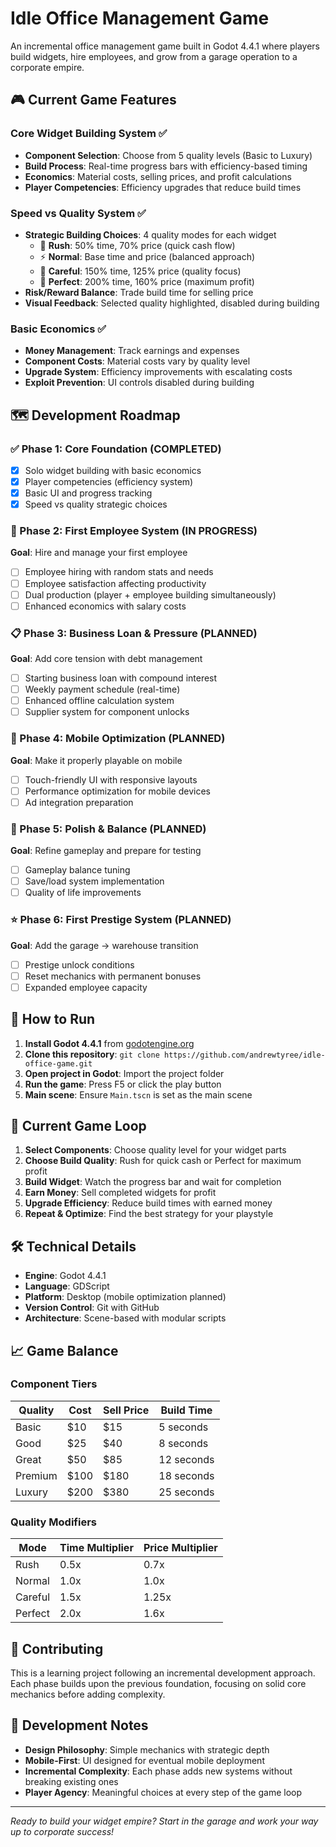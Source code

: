 # Idle Office Management Game

An incremental office management game built in Godot 4.4.1 where players build widgets, hire employees, and grow from a garage operation to a corporate empire.

## 🎮 Current Game Features

### Core Widget Building System ✅
- **Component Selection**: Choose from 5 quality levels (Basic to Luxury)
- **Build Process**: Real-time progress bars with efficiency-based timing
- **Economics**: Material costs, selling prices, and profit calculations
- **Player Competencies**: Efficiency upgrades that reduce build times

### Speed vs Quality System ✅
- **Strategic Building Choices**: 4 quality modes for each widget
  - 🏃 **Rush**: 50% time, 70% price (quick cash flow)
  - ⚡ **Normal**: Base time and price (balanced approach)
  - 🎯 **Careful**: 150% time, 125% price (quality focus)
  - 💎 **Perfect**: 200% time, 160% price (maximum profit)
- **Risk/Reward Balance**: Trade build time for selling price
- **Visual Feedback**: Selected quality highlighted, disabled during building

### Basic Economics ✅
- **Money Management**: Track earnings and expenses
- **Component Costs**: Material costs vary by quality level
- **Upgrade System**: Efficiency improvements with escalating costs
- **Exploit Prevention**: UI controls disabled during building

## 🗺️ Development Roadmap

### ✅ Phase 1: Core Foundation (COMPLETED)
- [x] Solo widget building with basic economics
- [x] Player competencies (efficiency system)
- [x] Basic UI and progress tracking
- [x] Speed vs quality strategic choices

### 🔄 Phase 2: First Employee System (IN PROGRESS)
**Goal**: Hire and manage your first employee
- [ ] Employee hiring with random stats and needs
- [ ] Employee satisfaction affecting productivity
- [ ] Dual production (player + employee building simultaneously)
- [ ] Enhanced economics with salary costs

### 📋 Phase 3: Business Loan & Pressure (PLANNED)
**Goal**: Add core tension with debt management
- [ ] Starting business loan with compound interest
- [ ] Weekly payment schedule (real-time)
- [ ] Enhanced offline calculation system
- [ ] Supplier system for component unlocks

### 📱 Phase 4: Mobile Optimization (PLANNED)
**Goal**: Make it properly playable on mobile
- [ ] Touch-friendly UI with responsive layouts
- [ ] Performance optimization for mobile devices
- [ ] Ad integration preparation

### 🎯 Phase 5: Polish & Balance (PLANNED)
**Goal**: Refine gameplay and prepare for testing
- [ ] Gameplay balance tuning
- [ ] Save/load system implementation
- [ ] Quality of life improvements

### ⭐ Phase 6: First Prestige System (PLANNED)
**Goal**: Add the garage → warehouse transition
- [ ] Prestige unlock conditions
- [ ] Reset mechanics with permanent bonuses
- [ ] Expanded employee capacity

## 🚀 How to Run

1. **Install Godot 4.4.1** from [godotengine.org](https://godotengine.org/download)
2. **Clone this repository**: `git clone https://github.com/andrewtyree/idle-office-game.git`
3. **Open project in Godot**: Import the project folder
4. **Run the game**: Press F5 or click the play button
5. **Main scene**: Ensure `Main.tscn` is set as the main scene

## 🎯 Current Game Loop

1. **Select Components**: Choose quality level for your widget parts
2. **Choose Build Quality**: Rush for quick cash or Perfect for maximum profit
3. **Build Widget**: Watch the progress bar and wait for completion
4. **Earn Money**: Sell completed widgets for profit
5. **Upgrade Efficiency**: Reduce build times with earned money
6. **Repeat & Optimize**: Find the best strategy for your playstyle

## 🛠️ Technical Details

- **Engine**: Godot 4.4.1
- **Language**: GDScript
- **Platform**: Desktop (mobile optimization planned)
- **Version Control**: Git with GitHub
- **Architecture**: Scene-based with modular scripts

## 📈 Game Balance

### Component Tiers
| Quality | Cost | Sell Price | Build Time |
|---------|------|------------|------------|
| Basic   | $10  | $15        | 5 seconds  |
| Good    | $25  | $40        | 8 seconds  |
| Great   | $50  | $85        | 12 seconds |
| Premium | $100 | $180       | 18 seconds |
| Luxury  | $200 | $380       | 25 seconds |

### Quality Modifiers
| Mode     | Time Multiplier | Price Multiplier |
|----------|----------------|------------------|
| Rush     | 0.5x           | 0.7x             |
| Normal   | 1.0x           | 1.0x             |
| Careful  | 1.5x           | 1.25x            |
| Perfect  | 2.0x           | 1.6x             |

## 🤝 Contributing

This is a learning project following an incremental development approach. Each phase builds upon the previous foundation, focusing on solid core mechanics before adding complexity.

## 📝 Development Notes

- **Design Philosophy**: Simple mechanics with strategic depth
- **Mobile-First**: UI designed for eventual mobile deployment
- **Incremental Complexity**: Each phase adds new systems without breaking existing ones
- **Player Agency**: Meaningful choices at every step of the game loop

---

*Ready to build your widget empire? Start in the garage and work your way up to corporate success!*
